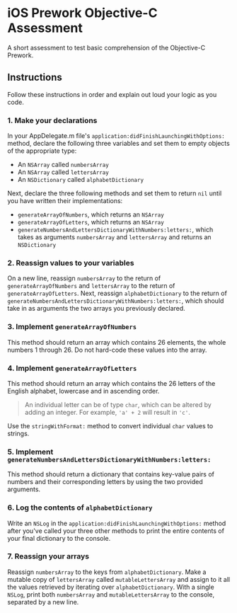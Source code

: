 # iOS Prework Objective-C Assessment
A short assessment to test basic comprehension of the Objective-C Prework.

## Instructions
Follow these instructions in order and explain out loud your logic as you code.

### 1. Make your declarations
In your AppDelegate.m file's `application:didFinishLaunchingWithOptions:` method, declare the following three variables and set them to empty objects of the appropriate type:

* An `NSArray` called `numbersArray`
* An `NSArray` called `lettersArray`
* An `NSDictionary` called `alphabetDictionary`

Next, declare the three following methods and set them to return `nil` until you have written their implementations:

* `generateArrayOfNumbers`, which returns an `NSArray`
* `generateArrayOfLetters`, which returns an `NSArray`
* `generateNumbersAndLettersDictionaryWithNumbers:letters:`, which takes as arguments `numbersArray` and `lettersArray` and returns an `NSDictionary`

### 2. Reassign values to your variables
On a new line, reassign `numbersArray` to the return of `generateArrayOfNumbers` and `lettersArray` to the return of `generateArrayOfLetters`. Next, reassign `alphabetDictionary` to the return of `generateNumbersAndLettersDictionaryWithNumbers:letters:`, which should take in as arguments the two arrays you previously declared.

### 3. Implement `generateArrayOfNumbers`
This method should return an array which contains 26 elements, the whole numbers 1 through 26. Do not hard-code these values into the array.

### 4. Implement `generateArrayOfLetters`
This method should return an array which contains the 26 letters of the English alphabet, lowercase and in ascending order.

> An individual letter can be of type `char`, which can be altered by adding an integer. For example, `'a' + 2` will result in `'c'`.

Use the `stringWithFormat:` method to convert individual `char` values to strings.

### 5. Implement `generateNumbersAndLettersDictionaryWithNumbers:letters:`
This method should return a dictionary that contains key-value pairs of numbers and their corresponding letters by using the two provided arguments.

### 6. Log the contents of `alphabetDictionary`
Write an `NSLog` in the `application:didFinishLaunchingWithOptions:` method after you've called your three other methods to print the entire contents of your final dictionary to the console.

### 7. Reassign your arrays
Reassign `numbersArray` to the keys from `alphabetDictionary`. Make a mutable copy of `lettersArray` called `mutableLettersArray` and assign to it all the values retrieved by iterating over `alphabetDictionary`. With a single `NSLog`, print both `numbersArray` and `mutableLettersArray` to the console, separated by a new line.
